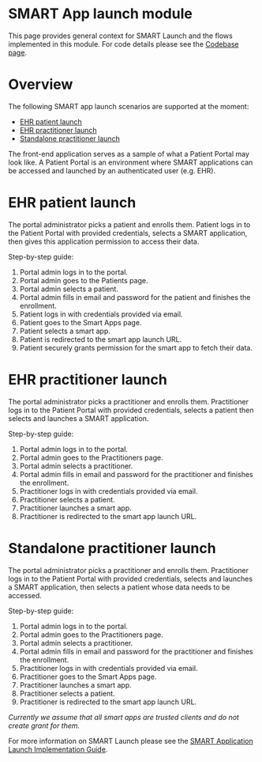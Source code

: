 # SMART App launch module

This page provides general context for SMART Launch and the flows implemented in this module. For code details please see the [Codebase page](https://github.com/Aidbox/aidbox-react-app/wiki/Codebase).

# Overview

The following SMART app launch scenarios are supported at the moment:

- [EHR patient launch](#ehr-patient-launch)
- [EHR practitioner launch](#ehr-practitioner-launch)
- [Standalone practitioner launch](#standalone-practitioner-launch)

The front-end application serves as a sample of what a Patient Portal may look like. A Patient Portal is an environment where SMART applications can be accessed and launched by an authenticated user (e.g. EHR).

# EHR patient launch

The portal administrator picks a patient and enrolls them. Patient logs in to the Patient Portal with provided credentials, selects a SMART application, then gives this application permission to access their data.

Step-by-step guide:

1. Portal admin logs in to the portal.
2. Portal admin goes to the Patients page.
3. Portal admin selects a patient.
4. Portal admin fills in email and password for the patient and finishes the enrollment.
5. Patient logs in with credentials provided via email.
6. Patient goes to the Smart Apps page.
7. Patient selects a smart app.
8. Patient is redirected to the smart app launch URL.
9. Patient securely grants permission for the smart app to fetch their data.

# EHR practitioner launch

The portal administrator picks a practitioner and enrolls them. Practitioner logs in to the Patient Portal with provided credentials, selects a patient then selects and launches a SMART application.

Step-by-step guide:

1. Portal admin logs in to the portal.
2. Portal admin goes to the Practitioners page.
3. Portal admin selects a practitioner.
4. Portal admin fills in email and password for the practitioner and finishes the enrollment.
5. Practitioner logs in with credentials provided via email.
6. Practitioner selects a patient.
7. Practitioner launches a smart app.
8. Practitioner is redirected to the smart app launch URL.

# Standalone practitioner launch

The portal administrator picks a practitioner and enrolls them. Practitioner logs in to the Patient Portal with provided credentials, selects and launches a SMART application, then selects a patient whose data needs to be accessed.

Step-by-step guide:

1. Portal admin logs in to the portal.
2. Portal admin goes to the Practitioners page.
3. Portal admin selects a practitioner.
4. Portal admin fills in email and password for the practitioner and finishes the enrollment.
5. Practitioner logs in with credentials provided via email.
6. Practitioner goes to the Smart Apps page.
7. Practitioner launches a smart app.
8. Practitioner selects a patient.
9. Practitioner is redirected to the smart app launch URL.

_Currently we assume that all smart apps are trusted clients and do not create grant for them._

For more information on SMART Launch please see the [SMART Application Launch Implementation Guide](http://www.hl7.org/fhir/Smart-App-launch/).
